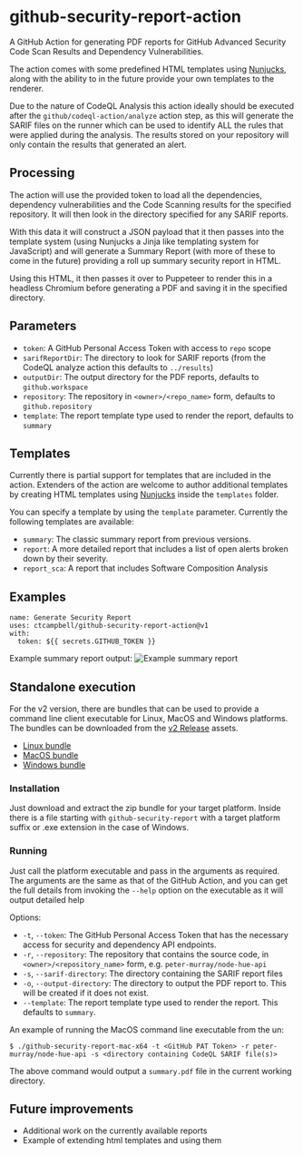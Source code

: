 # github-security-report-action

A GitHub Action for generating PDF reports for GitHub Advanced Security Code Scan Results and Dependency Vulnerabilities.

The action comes with some predefined HTML templates using [Nunjucks](https://mozilla.github.io/nunjucks/templating.html),
along with the ability to in the future provide your own templates to the renderer.

Due to the nature of CodeQL Analysis this action ideally should be executed after the `github/codeql-action/analyze`
action step, as this will generate the SARIF files on the runner which can be used to identify ALL the rules that were
applied during the analysis. The results stored on your repository will only contain the results that generated an alert. 

## Processing

The action will use the provided token to load all the dependencies, dependency vulnerabilities and the Code Scanning
results for the specified repository. It will then look in the directory specified for any SARIF reports.

With this data it will construct a JSON payload that it then passes into the template system (using Nunjucks a Jinja 
like templating system for JavaScript) and will generate a Summary Report (with more of these to come in the future) 
providing a roll up summary security report in HTML.

Using this HTML, it then passes it over to Puppeteer to render this in a headless Chromium before generating a PDF and 
saving it in the specified directory.

## Parameters

* `token`: A GitHub Personal Access Token with access to `repo` scope
* `sarifReportDir`: The directory to look for SARIF reports (from the CodeQL analyze action this defaults to `../results`)
* `outputDir`: The output directory for the PDF reports, defaults to `github.workspace`
* `repository`: The repository in `<owner>/<repo_name>` form, defaults to `github.repository`
* `template`: The report template type used to render the report, defaults to `summary`


## Templates

Currently there is partial support for templates that are included in the action. Extenders of the action are welcome to author
additional templates by creating HTML templates using [Nunjucks](https://mozilla.github.io/nunjucks/templating.html) inside the `templates` folder.

You can specify a template by using the `template` parameter. Currently the following templates are available:
* `summary`: The classic summary report from previous versions.
* `report`: A more detailed report that includes a list of open alerts broken down by their severity.
* `report_sca`: A report that includes Software Composition Analysis


## Examples

```
name: Generate Security Report
uses: ctcampbell/github-security-report-action@v1
with:
  token: ${{ secrets.GITHUB_TOKEN }}
```

Example summary report output:
![Example summary report](summary_report_example.png)


## Standalone execution

For the v2 version, there are bundles that can be used to provide a command line client executable for Linux, MacOS and Windows platforms. The bundles can be downloaded from the [v2 Release](https://github.com/peter-murray/github-security-report-action/releases/tag/v2) assets.

* [Linux bundle](https://github.com/peter-murray/github-security-report-action/releases/download/v2/github-security-report-bundle-linux-x64.zip)
* [MacOS bundle](https://github.com/peter-murray/github-security-report-action/releases/download/v2/github-security-report-bundle-mac-x64.zip)
* [Windows bundle](https://github.com/peter-murray/github-security-report-action/releases/download/v2/github-security-report-bundle-windows-x64.zip)

### Installation
Just download and extract the zip bundle for your target platform. Inside there is a file starting with `github-security-report` with a target platform suffix or .exe extension in the case of Windows.

### Running
Just call the platform executable and pass in the arguments as required. The arguments are the same as that of the GitHub Action, and you can get the full details from invoking the `--help` option on the executable as it will output detailed help

Options:
* `-t`, `--token`: The GitHub Personal Access Token that has the necessary access for security and dependency API endpoints.
* `-r`, `--repository`: The repository that contains the source code, in `<owner>/<repository_name>` form, e.g. `peter-murray/node-hue-api`
* `-s`, `--sarif-directory`: The directory containing the SARIF report files
* `-o`, `--output-directory`: The directory to output the PDF report to. This will be created if it does not exist.
* `--template`: The report template type used to render the report. This defaults to `summary`.

An example of running the MacOS command line executable from the un:
```
$ ./github-security-report-mac-x64 -t <GitHub PAT Token> -r peter-murray/node-hue-api -s <directory containing CodeQL SARIF file(s)>
```
The above command would output a `summary.pdf` file in the current working directory.

## Future improvements

* Additional work on the currently available reports
* Example of extending html templates and using them
 
